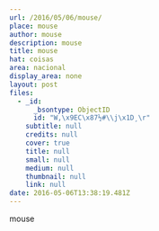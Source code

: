 ```yaml
---
url: /2016/05/06/mouse/
place: mouse
author: mouse
description: mouse
title: mouse
hat: coisas
area: nacional
display_area: none
layout: post
files:
  - _id:
      _bsontype: ObjectID
      id: "W,\x9EC\x87½#\\j\x1D¸\r"
    subtitle: null
    credits: null
    cover: true
    title: null
    small: null
    medium: null
    thumbnail: null
    link: null
date: 2016-05-06T13:38:19.481Z
---
```

<p>mouse</p>

